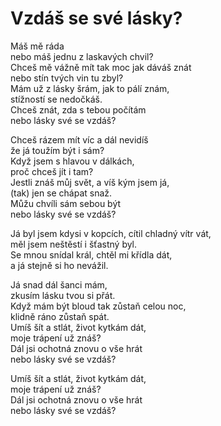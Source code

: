 # Vzdáš se své lásky?

Máš mě ráda  
nebo máš jednu z laskavých chvil?  
Chceš mě vážně mít tak moc jak dáváš znát  
nebo stín tvých vin tu zbyl?  
Mám už z lásky šrám, jak to pálí znám,  
stížností se nedočkáš.  
Chceš znát, zda s tebou počítám  
nebo lásky své se vzdáš?

Chceš rázem mít víc a dál nevidíš  
že já toužím být i sám?  
Když jsem s hlavou v dálkách,  
proč chceš jít i tam?  
Jestli znáš můj svět, a víš kým jsem já,  
(tak) jen se chápat snaž.  
Můžu chvíli sám sebou být  
nebo lásky své se vzdáš?

Já byl jsem kdysi v kopcích, cítil chladný vítr vát,  
měl jsem neštěstí i šťastný byl.  
Se mnou snídal král, chtěl mi křídla dát,  
a já stejně si ho nevážil.

Já snad dál šanci mám,  
zkusím lásku tvou si přát.  
Když mám být bloud tak zůstaň celou noc,  
klidně ráno zůstaň spát.  
Umíš šít a stlát, život kytkám dát,  
moje trápení už znáš?  
Dál jsi ochotná znovu o vše hrát  
nebo lásky své se vzdáš?

Umíš šít a stlát, život kytkám dát,  
moje trápení už znáš?  
Dál jsi ochotná znovu o vše hrát  
nebo lásky své se vzdáš?
